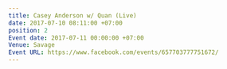 ```yaml
---
title: Casey Anderson w/ Quan (Live)
date: 2017-07-10 08:11:00 +07:00
position: 2
Event date: 2017-07-11 00:00:00 +07:00
Venue: Savage
Event URL: https://www.facebook.com/events/657703777751672/
---
```


